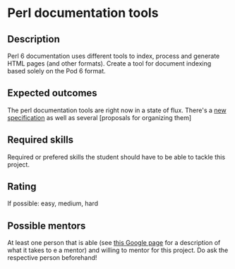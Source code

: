 Perl documentation tools
========================

Description
-----------

Perl 6 documentation uses different tools to index, process and generate HTML pages (and other formats). Create a tool for document indexing based solely on the Pod 6 format.


Expected outcomes
-----------------

The perl documentation tools are right now in a state of flux. There's
a
[new specification](https://github.com/perl6/doc/wiki/Document-file-specification) as
well as several [proposals for organizing them]


Required skills
---------------

Required or prefered skills the student should have to be able to tackle this project.


Rating
------

If possible: easy, medium, hard


Possible mentors
----------------

At least one person that is able (see [this Google page](https://developers.google.com/open-source/gsoc/help/responsibilities#mentor_responsibilities) for a description of what it takes to e a mentor) and willing to mentor for this project. Do ask the respective person beforehand!

